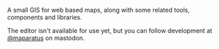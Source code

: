 A small GIS for web based maps, along with some related tools, components and libraries.

The editor isn't available for use yet, but you can follow development at [@maparatus](https://mastodon.social/@maparatus) on mastodon.